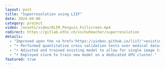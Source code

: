 ```yaml
---
layout: post
title: "Superresolution using LIIF"
date: 2024-04-08
category: project
video: /assets/video/DLIM_Penguin_Fullscreen.mp4
redirect: https://gitlab.ethz.ch/vschuhmacher/superresolution
details:
  - "Improved upon the <a href='https://yinboc.github.io/liif/'>existing model by Chen et al</a>  for Superresolution using Local Implicit Image Functions."
  - "• Performed quantitative cross validation tests over medical datasets leading to improved PSNR results."
  - "• Adjusted and trained existing model to allow for single image training leading to a strong color shift but reasonable generalization."
  - "• Employed slurm to train new model on a dedicated GPU cluster."
featured: true
---
```

